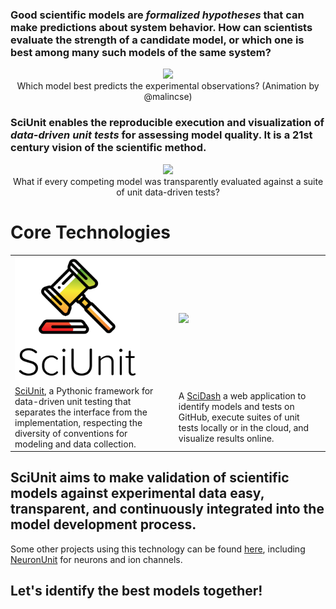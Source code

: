 ### Good scientific models are *formalized hypotheses* that can make predictions about system behavior. How can scientists evaluate the strength of a candidate model, or which one is best among many such models of the same system?

<p style="text-align: center;"><img src="https://78.media.tumblr.com/fbde47a13ba6693ce245f95a4ba8d528/tumblr_o0k7mkhNSN1uk13a5o1_500.gif" width="700">
<br>
Which model best predicts the experimental observations? (Animation by @malincse)</p>

### **SciUnit** enables the reproducible execution and visualization of *data-driven unit tests* for assessing model quality.  It is a 21st century vision of the scientific method.

<p style="text-align: center;"><img src="assets/score-table.png">
<br>
What if every competing model was transparently evaluated against a suite of unit data-driven tests?</p>

# **Core Technologies**
<table>
  <tr>
    <td width="50%"><a href="sciunit.html"><img src="https://raw.githubusercontent.com/scidash/assets/master/logos/SciUnit/sci-unit-square.png" width="200"></a></td>
    <td>&nbsp;</td>
    <td width="50%"><a href="scidash.html"><img src="assets/cosmo-example-crop.png" width="300"></a></td>
  </tr>
  <tr>
    <td width="50%"><a href="sciunit.html">SciUnit</a>, a Pythonic framework for data-driven unit testing that separates the interface from the implementation, respecting the diversity of conventions for modeling and data collection.</td>
    <td>&nbsp;</td>
    <td width="50%">A <a href="portal.html">SciDash</a> a web application to identify models and tests on GitHub, execute suites of unit tests locally or in the cloud, and visualize results online.</td>
  </tr>
</table>

## SciUnit aims to make validation of scientific models against experimental data easy, transparent, and continuously integrated into the model development process.

Some other projects using this technology can be found [here](https://github.com/scidash/sciunit/network/dependents?dependent_type=REPOSITORY), including [NeuronUnit](/neuronunit.html) for neurons and ion channels.

## Let's identify the best models together!
